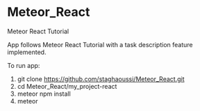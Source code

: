# Meteor_React
Meteor React Tutorial

App follows Meteor React Tutorial with a task description feature implemented.


To run app:
1. git clone https://github.com/staghaoussi/Meteor_React.git
2. cd Meteor_React/my_project-react
3. meteor npm install
4. meteor
